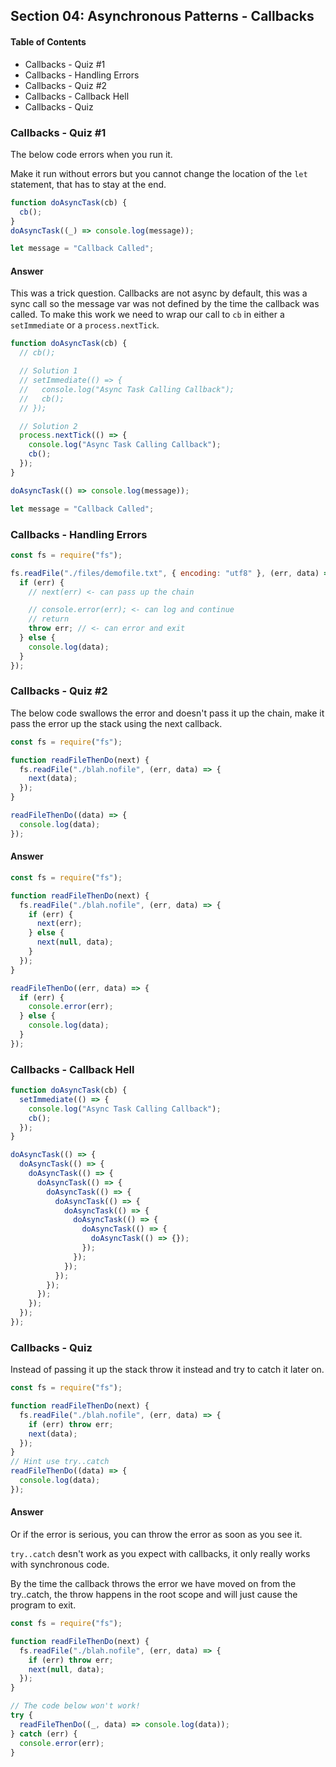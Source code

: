 ## Section 04: Asynchronous Patterns - Callbacks

#### Table of Contents

- Callbacks - Quiz #1
- Callbacks - Handling Errors
- Callbacks - Quiz #2
- Callbacks - Callback Hell
- Callbacks - Quiz

### Callbacks - Quiz #1

The below code errors when you run it.

Make it run without errors but you cannot change the location of the `let`
statement, that has to stay at the end.

```js
function doAsyncTask(cb) {
  cb();
}
doAsyncTask((_) => console.log(message));

let message = "Callback Called";
```

#### Answer

This was a trick question. Callbacks are not async by default, this was a sync
call so the message var was not defined by the time the callback was called. To
make this work we need to wrap our call to `cb` in either a `setImmediate` or a
`process.nextTick`.

```js
function doAsyncTask(cb) {
  // cb();

  // Solution 1
  // setImmediate(() => {
  //   console.log("Async Task Calling Callback");
  //   cb();
  // });

  // Solution 2
  process.nextTick(() => {
    console.log("Async Task Calling Callback");
    cb();
  });
}

doAsyncTask(() => console.log(message));

let message = "Callback Called";
```

### Callbacks - Handling Errors

```js
const fs = require("fs");

fs.readFile("./files/demofile.txt", { encoding: "utf8" }, (err, data) => {
  if (err) {
    // next(err) <- can pass up the chain

    // console.error(err); <- can log and continue
    // return
    throw err; // <- can error and exit
  } else {
    console.log(data);
  }
});
```

### Callbacks - Quiz #2

The below code swallows the error and doesn't pass it up the chain, make it pass
the error up the stack using the next callback.

```js
const fs = require("fs");

function readFileThenDo(next) {
  fs.readFile("./blah.nofile", (err, data) => {
    next(data);
  });
}

readFileThenDo((data) => {
  console.log(data);
});
```

#### Answer

```js
const fs = require("fs");

function readFileThenDo(next) {
  fs.readFile("./blah.nofile", (err, data) => {
    if (err) {
      next(err);
    } else {
      next(null, data);
    }
  });
}

readFileThenDo((err, data) => {
  if (err) {
    console.error(err);
  } else {
    console.log(data);
  }
});
```

### Callbacks - Callback Hell

```js
function doAsyncTask(cb) {
  setImmediate(() => {
    console.log("Async Task Calling Callback");
    cb();
  });
}

doAsyncTask(() => {
  doAsyncTask(() => {
    doAsyncTask(() => {
      doAsyncTask(() => {
        doAsyncTask(() => {
          doAsyncTask(() => {
            doAsyncTask(() => {
              doAsyncTask(() => {
                doAsyncTask(() => {
                  doAsyncTask(() => {});
                });
              });
            });
          });
        });
      });
    });
  });
});
```

### Callbacks - Quiz

Instead of passing it up the stack throw it instead and try to catch it later
on.

```js
const fs = require("fs");

function readFileThenDo(next) {
  fs.readFile("./blah.nofile", (err, data) => {
    if (err) throw err;
    next(data);
  });
}
// Hint use try..catch
readFileThenDo((data) => {
  console.log(data);
});
```

#### Answer

Or if the error is serious, you can throw the error as soon as you see it.

`try..catch` desn't work as you expect with callbacks, it only really works with
synchronous code.

By the time the callback throws the error we have moved on from the try..catch,
the throw happens in the root scope and will just cause the program to exit.

```js
const fs = require("fs");

function readFileThenDo(next) {
  fs.readFile("./blah.nofile", (err, data) => {
    if (err) throw err;
    next(null, data);
  });
}

// The code below won't work!
try {
  readFileThenDo((_, data) => console.log(data));
} catch (err) {
  console.error(err);
}
```
